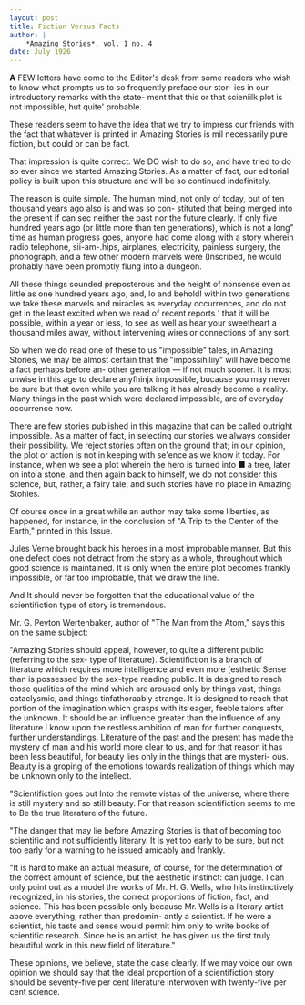 ```yaml
---
layout: post
title: Fiction Versus Facts
author: |
    *Amazing Stories*, vol. 1 no. 4
date: July 1926
---
```


**A** FEW letters have come to the Editor's desk from some readers who wish to know what prompts us to so frequently preface our stor- ies in our introductory remarks with the state- ment that this or that scieniilk plot is not impossible, hut quite' probable.

These readers seem to have the idea that we try to impress our friends with the fact that whatever is printed in Amazing Stories is mil necessarily pure fiction, but could or can be fact.

That impression is quite correct. We DO wish to do so, and have tried to do so ever since we started Amazing Stories. As a matter of fact, our editorial policy is built upon this structure and will be so continued indefinitely.

The reason is quite simple. The human mind, not only of today, but of ten thousand years ago also is and was so con- stituted that being merged into the present if can sec neither the past nor the future clearly. If only five hundred years ago (or little more than ten generations), which is not a long" time as human progress goes, anyone had come along with a story wherein radio telephone, sii-am-.hips, airplanes, electricity, painless surgery, the phonograph, and a few other modern marvels were (Inscribed, he would prohably have been promptly flung into a dungeon.

All these things sounded preposterous and the height of nonsense even as little as one hundred years ago, and, lo and behold! within two generations we take these marvels and miracles as everyday occurrences, and do not get in the least excited when we read of recent reports ' that it will be possible, within a year or less, to see as well as hear your sweetheart a thousand miles away, without intervening wires or connections of any sort.

So when we do read one of these to us "impossible" tales, in Amazing Stories, we may be almost certain that the "impossihiliiy" will have become a fact perhaps before an- other generation — if not much sooner. It is most unwise in this age to declare anyfhinjx impossible, bucause you may never be sure but that even while you are talking it has already become a reality. Many things in the past which were declared impossible, are of everyday occurrence now.

There are few stories published in this magazine that can be called outright impossible. As a matter of fact, in selecting our stories we always consider their possibility. We reject stories often on the ground that; in our opinion, the plot or action is not in keeping with se'ence as we know it today. For instance, when we see a plot wherein the hero is turned into ■ a tree, later on into a stone, and then again back to himself, we do not consider this science, but, rather, a fairy tale, and such stories have no place in Amazing Stohies. 

Of course once in a great while an author may take some liberties, as happened, for instance, in the conclusion of "A Trip to the Center of the Earth," printed in this Issue.

Jules Verne brought back his heroes in a most improbable manner. But this one defect does not detract from the story as a whole, throughout which good science is maintained. It is only when the entire plot becomes frankly impossible, or far too improbable, that we draw the line.

And It should never be forgotten that the educational value of the scientifiction type of story is tremendous.

Mr. G. Peyton Wertenbaker, author of "The Man from the Atom," says this on the same subject:

"Amazing Stories should appeal, however, to quite a different public (referring to the sex- type of literature). Scientifiction is a branch of literature which requires more intelligence and even more [esthetic Sense than is possessed by the sex-type reading public. It is designed to reach those qualities of the mind which are aroused only by things vast, things cataclysmic, and things tinfathoraably strange. It is designed to reach that portion of the imagination which grasps with its eager, feeble talons after the unknown. It should be an influence greater than the influence of any literature I know upon the restless ambition of man for further conquests, further understandings. Literature of the past and the present has made the mystery of man and his world more clear to us, and for that reason it has been less beautiful, for beauty lies only in the things that are mysteri- ous. Beauty is a groping of the emotions towards realization of things which may be unknown only to the intellect.

"Scientifiction goes out Into the remote vistas of the universe, where there is still mystery and so still beauty. For that reason scientifiction seems to me to Be the true literature of the future.

"The danger that may lie before Amazing Stories is that of becoming too scientific and not sufficiently literary. It is yet too early to be sure, but not too early for a warning to he issued amicably and frankly.

"It is hard to make an actual measure, of course, for the determination of the correct amount of science, but the aesthetic instinct: can judge. I can only point out as a model the works of Mr. H. G. Wells, who hits instinctively recognized, in his stories, the correct proportions of fiction, fact, and science. This has been possible only because Mr. Wells is a literary artist above everything, rather than predomin- antly a scientist. If he were a scientist, his taste and sense would permit him only to write books of scientific research. Since he is an artist, he has given us the first truly beautiful work in this new field of literature."

These opinions, we believe, state the case clearly. If we may voice our own opinion we should say that the ideal proportion of a scientifiction story should be seventy-five per cent literature interwoven with twenty-five per cent science.